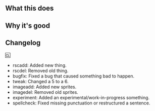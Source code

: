 <!--
Pull requests must be atomic. Change one set of related things at a time.
Test your changes. PRs that were not tested will not be accepted.

You can self-label your PR. See https://ss13.moe/wiki/index.php/Guide_to_Writing_a_Pull_Request -->

## What this does
<!-- Describe here all changes included in the PR. -->
<!-- If the PR addresses existing issues, here is where you would write "Closes #99999". See https://docs.github.com/en/issues/tracking-your-work-with-issues/linking-a-pull-request-to-an-issue -->

## Why it's good
<!-- Explain why you think these changes are good. -->

## Changelog
<!-- See https://ss13.moe/wiki/index.php/Guide_to_Writing_a_Pull_Request -->
:cl:
 * rscadd: Added new thing.
 * rscdel: Removed old thing.
 * bugfix: Fixed a bug that caused something bad to happen.
 * tweak: Changed a 5 to a 6.
 * imageadd: Added new sprites.
 * imagedel: Removed old sprites.
 * experiment: Added an experimental/work-in-progress something.
 * spellcheck: Fixed missing punctuation or restructured a sentence.

